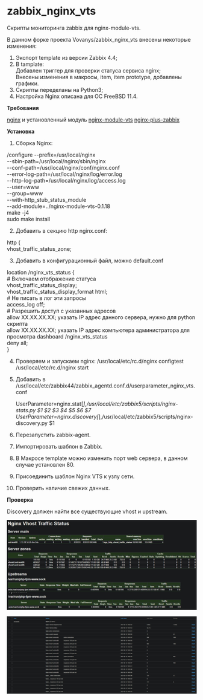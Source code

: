 # zabbix_nginx_vts
Скрипты мониторинга zabbix для nginx-module-vts.

В данном форке проекта Vovanys/zabbix_nginx_vts внесены некоторые изменения:
1. Экспорт template из версии Zabbix 4.4;
2. В tamplate:  
   Добавлен триггер для проверки статуса сервиса nginx;    
   Внесены изменения в макросы, item, item prototype, добавлены графики.
3. Скрипты переделаны на Python3;
4. Настройка Nginx описана для ОС FreeBSD 11.4.

**Требования**

[nginx](https://nginx.org/ru/) и установленный модуль [nginx-module-vts](https://github.com/vozlt/nginx-module-vts)
[nginx-plus-zabbix](https://github.com/sunrules/zabbix_nginx_vts)


**Установка**

1. Сборка Nginx:

 /configure --prefix=/usr/local/nginx \
--sbin-path=/usr/local/nginx/sbin/nginx \
--conf-path=/usr/local/nginx/conf/nginx.conf \
--error-log-path=/usr/local/nginx/log/error.log \
--http-log-path=/usr/local/nginx/log/access.log \
--user=www \
--group=www \
--with-http_stub_status_module \
--add-module=../nginx-module-vts-0.1.18    
make -j4    
sudo make install 

2. Добавить в секцию http nginx.conf:   

http {  
vhost_traffic_status_zone;

3. Добавить в конфигурационный файл, можно default.conf

location /nginx_vts_status {            
    # Включаем отображение статуса           
    vhost_traffic_status_display;            
    vhost_traffic_status_display_format html;             
    # Не писать в лог эти запросы            
    access_log off;                        
    # Разрешить доступ с указанных адресов                    
    allow XX.XX.XX.XX; указать IP адрес данного сервера, нужно для python скрипта                
    allow XX.XX.XX.XX; указать IP адрес компьютера администратора для просмотра dashboard /nginx_vts_status            
    deny all;         
 }            
 
4. Проверяем и запускаем nginx:
/usr/local/etc/rc.d/nginx configtest
/usr/local/etc/rc.d/nginx start
4. Добавить в /usr/local/etc/zabbix44/zabbix_agentd.conf.d/userparameter_nginx_vts.conf
 
   UserParameter=nginx.stat[*],/usr/local/etc/zabbix5/scripts/nginx-stats.py $1 $2 $3 $4 $5 $6 $7
   UserParameter=nginx.discovery[*],/usr/local/etc/zabbix5/scripts/nginx-discovery.py $1

 5. Перезапустить zabbix-agent.
 6. Импортировать шаблон в Zabbix.
 7. В Макросе template можно изменить порт web сервера, в данном случае установлен 80.
 8. Присоединить шаблон Nginx VTS к узлу сети.
 9. Проверить наличие свежих данных.
 
 **Проверка**
 
 Discovery должен найти все существующие vhost и upstream.

![vts_status_board](https://github.com/sunrules/zabbix_nginx_vts/blob/master/img/nginx_vts_status_board.jpg?raw=true)

![lastdata](https://github.com/sunrules/zabbix_nginx_vts/blob/master/img/lastdata.jpg?raw=true)
